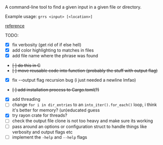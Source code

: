 A command-line tool to find a given input in a given file or directory.

Example usage: `grrs <input> [<location>]`

[reference](https://rust-cli.github.io/book/)


TODO:
- [x] fix verbosity (get rid of if else hell)
- [x] add color highlighting to matches in files
- [x] add file name where the phrase was found
- ~~[ ] do this in C~~
- ~~[ ] move reusable code into function (probably the stuff with output flag)~~
- [x] fix --output flag recursion bug (i just needed a newline lmfao)
- ~~[ ] add installation process to Cargo.toml(?)~~
- [x] add threading
- [ ] change `for i in dir_entries` to an `into_iter().for_each()` loop, i think it's better for memory? (un)educated guess
- [x] try rayon crate for threads?
- [ ] check the output file clone is not too heavy and make sure its working
- [ ] pass around an options or configuration struct to handle things like verbosity and output flags etc
- [ ] implement the `-help` and `--help` flags